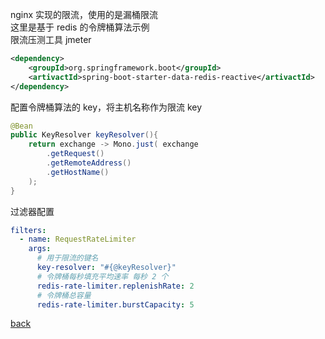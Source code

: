 nginx 实现的限流，使用的是漏桶限流  
这里是基于 redis 的令牌桶算法示例  
限流压测工具 jmeter  

```xml
<dependency>
    <groupId>org.springframework.boot</groupId>
    <artivactId>spring-boot-starter-data-redis-reactive</artivactId>
</dependency>
```

配置令牌桶算法的 key，将主机名称作为限流 key  
```java
@Bean
public KeyResolver keyResolver(){
    return exchange -> Mono.just( exchange 
        .getRequest()
        .getRemoteAddress()
        .getHostName()
    );
}
```

过滤器配置  
```yml
filters:
  - name: RequestRateLimiter
    args: 
      # 用于限流的键名
      key-resolver: "#{@keyResolver}" 
      # 令牌桶每秒填充平均速率 每秒 2 个
      redis-rate-limiter.replenishRate: 2 
      # 令牌桶总容量
      redis-rate-limiter.burstCapacity: 5 
```

[back](../7.md)  
